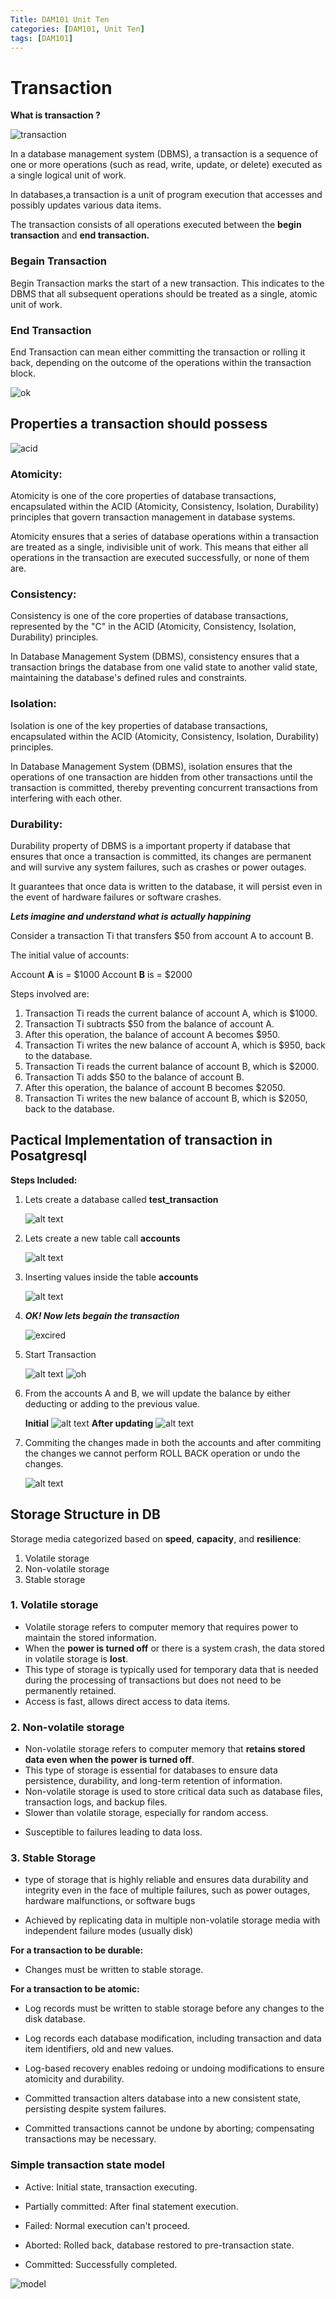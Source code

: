 ```yaml
---
Title: DAM101 Unit Ten
categories: [DAM101, Unit Ten]
tags: [DAM101]
---
```

# Transaction

**What is transaction ?**

![transaction](https://static.vecteezy.com/system/resources/thumbnails/000/290/969/small/3__2835_29.jpg)


In a database management system (DBMS), a transaction is a sequence of one or more operations (such as read, write, update, or delete) executed as a single logical unit of work.

In databases,a transaction is a unit of program execution that accesses and possibly updates various data items.

The transaction consists of all operations executed between the **begin transaction** and **end transaction.**

### **Begain Transaction**

Begin Transaction marks the start of a new transaction. This indicates to the DBMS that all subsequent operations should be treated as a single, atomic unit of work. 

### **End Transaction**

End Transaction can mean either committing the transaction or rolling it back, depending on the outcome of the operations within the transaction block.

![ok](https://sqlmct.com/wp-content/uploads/2019/05/Begin_Commit-766x437.png)

## Properties a transaction should possess

![acid](https://static.javatpoint.com/sqlserver/images/sql-server-transaction2.png)

### Atomicity:

Atomicity is one of the core properties of database transactions, encapsulated within the ACID (Atomicity, Consistency, Isolation, Durability) principles that govern transaction management in database systems.

Atomicity ensures that a series of database operations within a transaction are treated as a single, indivisible unit of work. This means that either all operations in the transaction are executed successfully, or none of them are.

### Consistency:

Consistency is one of the core properties of database transactions, represented by the "C" in the ACID (Atomicity, Consistency, Isolation, Durability) principles.

In Database Management System (DBMS), consistency ensures that a transaction brings the database from one valid state to another valid state, maintaining the database's defined rules and constraints.

### Isolation:

Isolation is one of the key properties of database transactions, encapsulated within the ACID (Atomicity, Consistency, Isolation, Durability) principles.

In Database Management System (DBMS), isolation ensures that the operations of one transaction are hidden from other transactions until the transaction is committed, thereby preventing concurrent transactions from interfering with each other.

### Durability:

Durability property of DBMS is a important property if database that ensures that once a transaction is committed, its changes are permanent and will survive any system failures, such as crashes or power outages.

It guarantees that once data is written to the database, it will persist even in the event of hardware failures or software crashes.

***Lets imagine and understand what is actually happining***

Consider a transaction Ti that transfers $50 from account A
to account B.

The initial value of accounts: 

Account **A** is = $1000
Account **B** is = $2000

Steps involved are:

1. Transaction Ti reads the current balance of account A, which is $1000.
2. Transaction Ti subtracts $50 from the balance of account A.
3. After this operation, the balance of account A becomes $950.
4. Transaction Ti writes the new balance of account A, which is $950, back to the database.
5. Transaction Ti reads the current balance of account B, which is $2000.
6. Transaction Ti adds $50 to the balance of account B.
7. After this operation, the balance of account B becomes $2050.
8. Transaction Ti writes the new balance of account B, which is $2050, back to the database.

## Pactical Implementation of transaction in Posatgresql

**Steps Included:**

1. Lets create a database called **test_transaction** 

    ![alt text](<../image/Screenshot 2024-05-23 at 10.08.30 PM.png>)

2. Lets create a new table call **accounts**

    ![alt text](<../image/Screenshot 2024-05-23 at 10.12.23 PM.png>)

3. Inserting values inside the table **accounts**

    ![alt text](<../image/Screenshot 2024-05-23 at 10.13.55 PM.png>)

4. ***OK! Now lets begain the transaction***

    ![excired](https://media.tenor.com/taqSRWFOkaQAAAAM/kung-fu-panda.gif)

5. Start Transaction

    ![alt text](<../image/Screenshot 2024-05-23 at 10.27.07 PM.png>)
    ![oh](https://media.tenor.com/dnqXn34Lf2sAAAAj/frustrated-master-shifu.gif)

6. From the accounts A and B, we will update the balance by either deducting or adding to the previous value.

    **Initial**
    ![alt text](<../image/Screenshot 2024-05-23 at 10.13.55 PM.png>)
    **After updating**
    ![alt text](<../image/Screenshot 2024-05-23 at 10.35.41 PM.png>)

7. Commiting the changes made in both the accounts and after commiting the changes we cannot perform ROLL BACK operation or undo the changes.

    ![alt text](<../image/Screenshot 2024-05-23 at 10.38.36 PM.png>)

## Storage Structure in DB

Storage media categorized based on **speed**, **capacity**, and **resilience**:

1. Volatile storage
2. Non-volatile storage
3. Stable storage

### **1. Volatile storage**

* Volatile storage refers to computer memory that requires power to maintain the stored information.
* When the **power is turned off** or there is a system crash, the data stored in volatile storage is **lost**.
* This type of storage is typically used for temporary data that is needed during the processing of transactions but does not need to be permanently retained.
* Access is fast, allows direct access to data items.

### **2. Non-volatile storage**

* Non-volatile storage refers to computer memory that **retains stored data even when the power is turned off**.
* This type of storage is essential for databases to ensure data persistence, durability, and long-term retention of information.
* Non-volatile storage is used to store critical data such as database files, transaction logs, and backup files.
* Slower than volatile storage, especially for random
access.
- Susceptible to failures leading to data loss.

### **3. Stable Storage**

- type of storage that is highly reliable and ensures data durability and integrity even in the face of multiple failures, such as power outages, hardware malfunctions, or software bugs

- Achieved by replicating data in multiple non-volatile storage media with independent failure modes (usually disk)

**For a transaction to be durable:**
- Changes must be written to stable storage.


**For a transaction to be atomic:**
- Log records must be written to stable storage before any changes to the disk database.

- Log records each database modification, including transaction and data item identifiers, old and new values.

- Log-based recovery enables redoing or undoing modifications to ensure atomicity and durability.

- Committed transaction alters database into a new consistent state, persisting despite system failures.

- Committed transactions cannot be undone by aborting; compensating transactions may be necessary.

### Simple transaction state model

- Active: Initial state, transaction executing.

- Partially committed: After final statement execution.

- Failed: Normal execution can't proceed.

- Aborted: Rolled back, database restored to pre-transaction state.

- Committed: Successfully completed.

![model](https://i.imgur.com/b857XSq.png)






